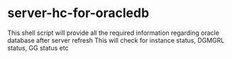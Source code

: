 # server-hc-for-oracledb
This shell script will provide all the required information regarding oracle database after server refresh
This will check for instance status, DGMGRL status, GG status etc
